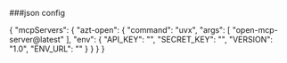 <import src="https://raw.githubusercontent.com/openmcp/openmcp/master/docs/openmcp-deploy.md"/>

###json config

{
  "mcpServers": {
    "azt-open": {
        "command": "uvx",
        "args": [
          "open-mcp-server@latest"
        ],
		"env": {
				"API_KEY": "",
				"SECRET_KEY": "",
				"VERSION": "1.0",
				"ENV_URL": ""
			}
      }
  }
}
